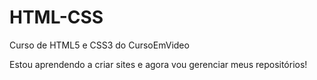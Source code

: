 # HTML-CSS
 Curso de HTML5 e CSS3 do CursoEmVideo

 Estou aprendendo a criar sites e agora vou gerenciar meus repositórios!
